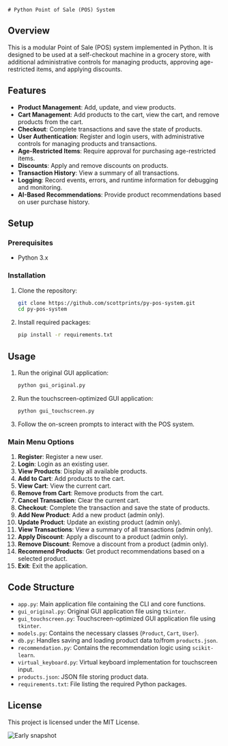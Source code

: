     # Python Point of Sale (POS) System

## Overview

This is a modular Point of Sale (POS) system implemented in Python. It is designed to be used at a self-checkout machine in a grocery store, with additional administrative controls for managing products, approving age-restricted items, and applying discounts.

## Features

- **Product Management**: Add, update, and view products.
- **Cart Management**: Add products to the cart, view the cart, and remove products from the cart.
- **Checkout**: Complete transactions and save the state of products.
- **User Authentication**: Register and login users, with administrative controls for managing products and transactions.
- **Age-Restricted Items**: Require approval for purchasing age-restricted items.
- **Discounts**: Apply and remove discounts on products.
- **Transaction History**: View a summary of all transactions.
- **Logging**: Record events, errors, and runtime information for debugging and monitoring.
- **AI-Based Recommendations**: Provide product recommendations based on user purchase history.

## Setup

### Prerequisites

- Python 3.x

### Installation

1. Clone the repository:
    ```sh
    git clone https://github.com/scottprints/py-pos-system.git
    cd py-pos-system
    ```

2. Install required packages:
    ```sh
    pip install -r requirements.txt
    ```

## Usage

1. Run the original GUI application:
    ```sh
    python gui_original.py
    ```

2. Run the touchscreen-optimized GUI application:
    ```sh
    python gui_touchscreen.py
    ```

3. Follow the on-screen prompts to interact with the POS system.

### Main Menu Options

1. **Register**: Register a new user.
2. **Login**: Login as an existing user.
3. **View Products**: Display all available products.
4. **Add to Cart**: Add products to the cart.
5. **View Cart**: View the current cart.
6. **Remove from Cart**: Remove products from the cart.
7. **Cancel Transaction**: Clear the current cart.
8. **Checkout**: Complete the transaction and save the state of products.
9. **Add New Product**: Add a new product (admin only).
10. **Update Product**: Update an existing product (admin only).
11. **View Transactions**: View a summary of all transactions (admin only).
12. **Apply Discount**: Apply a discount to a product (admin only).
13. **Remove Discount**: Remove a discount from a product (admin only).
14. **Recommend Products**: Get product recommendations based on a selected product.
15. **Exit**: Exit the application.

## Code Structure

- `app.py`: Main application file containing the CLI and core functions.
- `gui_original.py`: Original GUI application file using `tkinter`.
- `gui_touchscreen.py`: Touchscreen-optimized GUI application file using `tkinter`.
- `models.py`: Contains the necessary classes (`Product`, `Cart`, `User`).
- `db.py`: Handles saving and loading product data to/from `products.json`.
- `recommendation.py`: Contains the recommendation logic using `scikit-learn`.
- `virtual_keyboard.py`: Virtual keyboard implementation for touchscreen input.
- `products.json`: JSON file storing product data.
- `requirements.txt`: File listing the required Python packages.

## License

This project is licensed under the MIT License.

![Early snapshot](https://i.imgur.com/pWHKJMY.png)
